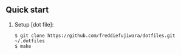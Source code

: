 ## Quick start

1. Setup [dot file]:
	```
	$ git clone https://github.com/freddiefujiwara/dotfiles.git ~/.dotfiles
	$ make
	```
